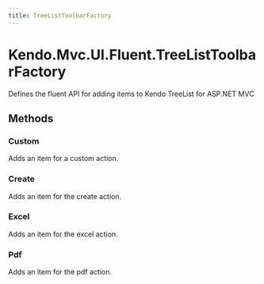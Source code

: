 ```yaml
---
title: TreeListToolbarFactory
---
```


# Kendo.Mvc.UI.Fluent.TreeListToolbarFactory
Defines the fluent API for adding items to Kendo TreeList for ASP.NET MVC




## Methods


### Custom
Adds an item for a custom action.





### Create
Adds an item for the create action.





### Excel
Adds an item for the excel action.





### Pdf
Adds an item for the pdf action.






